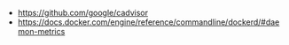 - https://github.com/google/cadvisor
- https://docs.docker.com/engine/reference/commandline/dockerd/#daemon-metrics